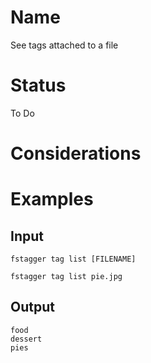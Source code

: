 # Name

See tags attached to a file

# Status

To Do

# Considerations

# Examples

## Input

```shell
fstagger tag list [FILENAME]
```

```shell
fstagger tag list pie.jpg
```

## Output

```shell
food
dessert
pies
```
